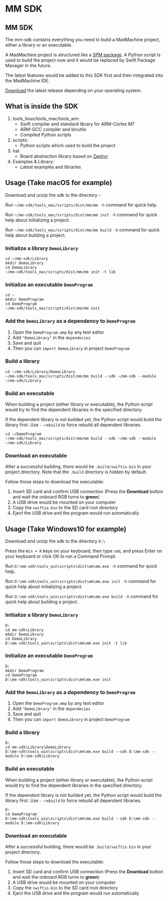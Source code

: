 # MM SDK

## MM SDK

The mm-sdk contains everything you need to build a MadMachine project, either a library or an executable.

A MadMachine project is structured like a [SPM package](https://swift.org/package-manager). A Python script is used to build the project now and it would be replaced by Swift Package Manager in the future.

The latest features would be added to this SDK first and then integrated into the MadMachine IDE.

[Download](https://github.com/madmachineio/mm-sdk) the latest release depending on your operating system.

## What is inside the SDK

1. tools\_linux/tools\_mac/tools\_win:
   * Swift compiler and standard library for ARM-Cortex M7
   * ARM-GCC compiler and binutils
   * Compiled Python scripts
2. scripts:
   * Python scripts which used to build the project
3. hal:
   * Board abstraction library based on [Zephyr](https://github.com/zephyrproject-rtos/zephyr)
4. Examples & Library:
   * Latest examples and libraries

## Usage \(Take macOS for example\)

Download and unzip the sdk to the directory `~`

Run `~/mm-sdk/tools_mac/scripts/dist/mm/mm -h` command for quick help.

Run `~/mm-sdk/tools_mac/scripts/dist/mm/mm init -h` command for quick help about initializing a project.

Run `~/mm-sdk/tools_mac/scripts/dist/mm/mm build -h` command for quick help about building a project.

### Initialize a library `DemoLibrary`

```text
cd ~/mm-sdk/Library
mkdir DemoLibrary
cd DemoLibrary
~/mm-sdk/tools_mac/scripts/dist/mm/mm init -t lib
```

### Initialize an executable `DemoProgram`

```text
cd ~
mkdir DemoProgram
cd DemoProgram
~/mm-sdk/tools_mac/scripts/dist/mm/mm init
```

### Add the `DemoLibrary` as a dependency to `DemoProgram`

1. Open the `DemoProgram.mmp` by any text editor
2. Add `"DemoLibrary"` in the `dependecies`
3. Save and quit
4. Then you can `import DemoLibrary` in project `DemoProgram`

### Build a library

```text
cd ~/mm-sdk/Library/DemoLibrary
~/mm-sdk/tools_mac/scripts/dist/mm/mm build --sdk ~/mm-sdk --module ~/mm-sdk/Library
```

### Build an executable

When building a project \(either library or executable\), the Python script would try to find the dependent libraries in the specified directory.

If the dependent library is not builded yet, the Python script would build the library first. Use `--rebuild` to force rebuild all dependent libraries.

```text
cd ~/DemoProgram
~/mm-sdk/tools_mac/scripts/dist/mm/mm build --sdk ~/mm-sdk --module ~/mm-sdk/Library
```

### Download an executable

After a successful building, there would be `.build/swiftio.bin` in your project directory. Note that the `.build` directory is hidden by default.

Follow those steps to download the executable:

1. Insert SD card and confirm USB connection \(Press the **Download** button and wait the onboard RGB turns to **green**\)
2. A USB drive would be mounted on your computer
3. Copy the `swiftio.bin` to the SD card root directory
4. Eject the USB drive and the program would run automatically

## Usage \(Take Windows10 for example\)

Download and unzip the sdk to the directory `D:\`

Press the `Win + R` keys on your keyboard, then type `cmd`, and press Enter on your keyboard or click OK to run a Command Prompt.

Run `D:\mm-sdk\tools_win\scripts\dist\mm\mm.exe -h` command for quick help.

Run `D:\mm-sdk\tools_win\scripts\dist\mm\mm.exe init -h` command for quick help about initializing a project.

Run `D:\mm-sdk\tools_win\scripts\dist\mm\mm.exe build -h` command for quick help about building a project.

### Initialize a library `DemoLibrary`

```text
D:
cd mm-sdk\Library
mkdir DemoLibrary
cd DemoLibrary
D:\mm-sdk\tools_win\scripts\dist\mm\mm.exe init -t lib
```

### Initialize an executable `DemoProgram`

```text
D:
mkdir DemoProgram
cd DemoProgram
D:\mm-sdk\tools_win\scripts\dist\mm\mm.exe init
```

### Add the `DemoLibrary` as a dependency to `DemoProgram`

1. Open the `DemoProgram.mmp` by any text editor
2. Add `"DemoLibrary"` in the `dependecies`
3. Save and quit
4. Then you can `import DemoLibrary` in project `DemoProgram`

### Build a library

```text
D:
cd mm-sdk\Library\DemoLibrary
D:\mm-sdk\tools_win\scripts\dist\mm\mm.exe build --sdk D:\mm-sdk --module D:\mm-sdk\Library
```

### Build an executable

When building a project \(either library or executable\), the Python script would try to find the dependent libraries in the specified directory.

If the dependent library is not builded yet, the Python script would build the library first. Use `--rebuild` to force rebuild all dependent libraries.

```text
D:
cd DemoProgram
D:\mm-sdk\tools_win\scripts\dist\mm\mm.exe build --sdk D:\mm-sdk --module D:\mm-sdk\Library
```

### Download an executable

After a successful building, there would be `.build/swiftio.bin` in your project directory.

Follow those steps to download the executable:

1. Insert SD card and confirm USB connection \(Press the **Download** button and wait the onboard RGB turns to **green**\)
2. A USB drive would be mounted on your computer
3. Copy the `swiftio.bin` to the SD card root directory
4. Eject the USB drive and the program would run automatically

